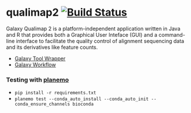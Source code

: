# qualimap2 [![Build Status](https://travis-ci.org/refinery-platform/qualimap2.svg?branch=master)](https://travis-ci.org/refinery-platform/qualimap2)
Galaxy Qualimap 2 is a platform-independent application written in Java and R that provides both a Graphical User Inteface (GUI) and a command-line interface to facilitate the quality control of alignment sequencing data and its derivatives like feature counts. 

- [Galaxy Tool Wrapper](https://toolshed.g2.bx.psu.edu/view/refinery-platform/qualimap2_bamqc)
- [Galaxy Workflow]()

### Testing with [planemo](https://planemo.readthedocs.io/en/latest/)

- `pip install -r requirements.txt`
- `planemo test --conda_auto_install --conda_auto_init --conda_ensure_channels bioconda`